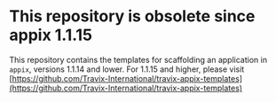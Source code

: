 # This repository is obsolete since appix 1.1.15

This repository contains the templates for scaffolding an application in `appix`, versions 1.1.14 and lower. For 1.1.15 and higher, please visit [https://github.com/Travix-International/travix-appix-templates](https://github.com/Travix-International/travix-appix-templates)
